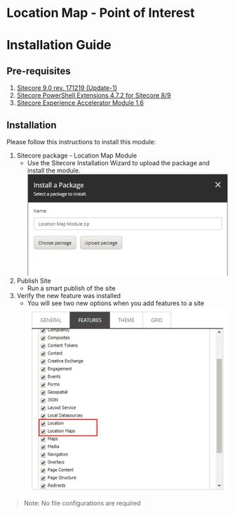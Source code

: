 # Location Map - Point of Interest
# Installation Guide

## Pre-requisites
1. [Sitecore 9.0 rev. 171219 (Update-1)](https://dev.sitecore.net/~/media/8551EF0996794A7FA9FF64943B391855.ashx)
2. [Sitecore PowerShell Extensions 4.7.2 for Sitecore 8/9](https://marketplace.sitecore.net/en/Modules/Sitecore_PowerShell_console.aspx)
3. [Sitecore Experience Accelerator Module 1.6](https://dev.sitecore.net/Downloads/Sitecore_Experience_Accelerator/16/Sitecore_Experience_Accelerator_16_Initial_Release.aspx) 

## Installation
Please follow this instructions to install this module:
1. Sitecore package - Location Map Module
	- Use the Sitecore Installation Wizard to upload the package and install the module.
	![InstallPackage](images/InstallPackage.png?raw=true "InstallPackage")
2. Publish Site
	- Run a smart publish of the site
3. Verify the new feature was installed
	- You will see two new options when you add features to a site
		![SelectFeatures](images/SelectFeatures.png?raw=true "SelectFeatures")
		
> Note: No file configurations are required





